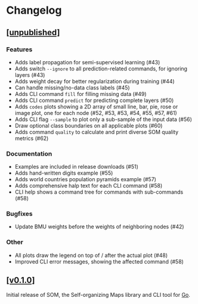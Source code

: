 # Changelog

## [[unpublished]](https://github.com/mlange-42/som/compare/v0.1.0...main)

### Features

* Adds label propagation for semi-supervised learning (#43)
* Adds switch `--ignore` to all prediction-related commands, for ignoring layers (#43)
* Adds weight decay for better regularization during training (#44)
* Can handle missing/no-data class labels (#45)
* Adds CLI command `fill` for filling missing data (#49)
* Adds CLI command `predict` for predicting complete layers (#50)
* Adds `codes` plots showing a 2D array of small line, bar, pie, rose or image plot, one for each node (#52, #53, #53, #54, #55, #57, #61)
* Adds CLI flag `--sample` to plot only a sub-sample of the input data (#56)
* Draw optional class boundaries on all applicable plots (#60)
* Adds command `quality` to calculate and print diverse SOM quality metrics (#62)

### Documentation

* Examples are included in release downloads (#51)
* Adds hand-written digits example (#55)
* Adds world countries population pyramids example (#57)
* Adds comprehensive halp text for each CLI command (#58)
* CLI help shows a command tree for commands with sub-commands (#58)

### Bugfixes

* Update BMU weights before the weights of neighboring nodes (#42)

### Other

* All plots draw the legend on top of / after the actual plot (#48)
* Improved CLI error messages, showing the affected command (#58)

## [[v0.1.0]](https://github.com/mlange-42/som/commits/v0.1.0/)

Initial release of SOM, the Self-organizing Maps library and CLI tool for [Go](https://go.dev).
